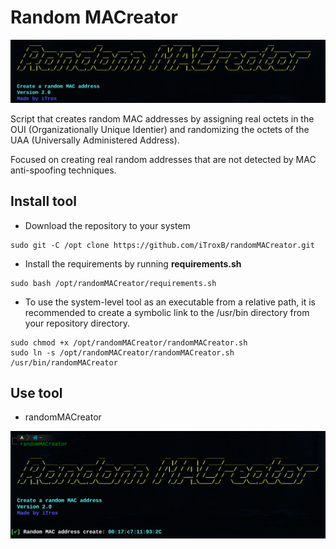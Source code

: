 # **Random MACreator**


![](/img/random1.png)

Script that creates random MAC addresses by assigning real octets in the OUI (Organizationally Unique Identier) and randomizing the octets of the UAA (Universally Administered Address).

Focused on creating real random addresses that are not detected by MAC anti-spoofing techniques.

## Install tool

* Download the repository to your system

```shell
sudo git -C /opt clone https://github.com/iTroxB/randomMACreator.git
```

* Install the requirements by running **requirements.sh**

```shell
sudo bash /opt/randomMACreator/requirements.sh
```

* To use the system-level tool as an executable from a relative path, it is recommended to create a symbolic link to the /usr/bin directory from your repository directory.

```shell
sudo chmod +x /opt/randomMACreator/randomMACreator.sh
sudo ln -s /opt/randomMACreator/randomMACreator.sh /usr/bin/randomMACreator
```

## Use tool

- randomMACreator

![](/img/random2.png)
